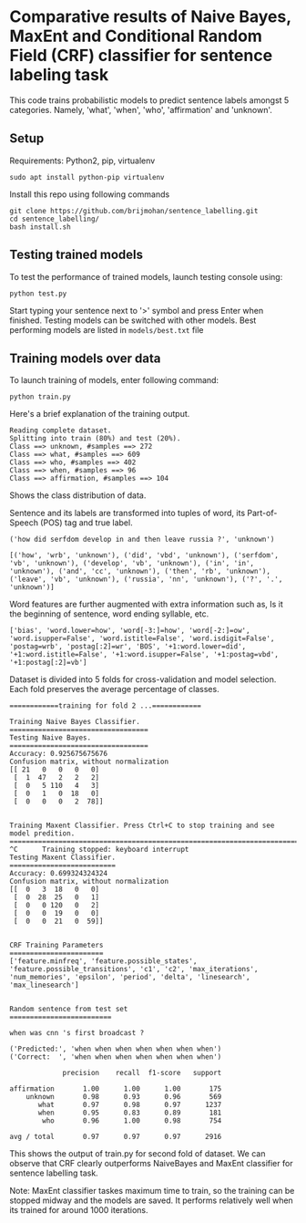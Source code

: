 # Comparative results of Naive Bayes, MaxEnt and Conditional Random Field (CRF) classifier for sentence labeling task 

This code trains probabilistic models to predict sentence labels amongst 5 categories. Namely, 'what', 'when', 'who', 'affirmation' and 'unknown'.

## Setup

Requirements: Python2, pip, virtualenv

```
sudo apt install python-pip virtualenv
```

Install this repo using following commands

```
git clone https://github.com/brijmohan/sentence_labelling.git
cd sentence_labelling/
bash install.sh
```

## Testing trained models

To test the performance of trained models, launch testing console using:
```
python test.py
```
Start typing your sentence next to '>' symbol and press Enter when finished. Testing models can be switched with other models. Best performing models are listed in ```models/best.txt``` file


## Training models over data

To launch training of models, enter following command:
```
python train.py
```
Here's a brief explanation of the training output.

```
Reading complete dataset.
Splitting into train (80%) and test (20%).
Class ==> unknown, #samples ==> 272
Class ==> what, #samples ==> 609
Class ==> who, #samples ==> 402
Class ==> when, #samples ==> 96
Class ==> affirmation, #samples ==> 104

```
Shows the class distribution of data.

Sentence and its labels are transformed into tuples of word, its Part-of-Speech (POS) tag and true label.
```
('how did serfdom develop in and then leave russia ?', 'unknown')

[('how', 'wrb', 'unknown'), ('did', 'vbd', 'unknown'), ('serfdom', 'vb', 'unknown'), ('develop', 'vb', 'unknown'), ('in', 'in', 'unknown'), ('and', 'cc', 'unknown'), ('then', 'rb', 'unknown'), ('leave', 'vb', 'unknown'), ('russia', 'nn', 'unknown'), ('?', '.', 'unknown')]
```
Word features are further augmented with extra information such as, Is it the beginning of sentence, word ending syllable, etc.
```
['bias', 'word.lower=how', 'word[-3:]=how', 'word[-2:]=ow', 'word.isupper=False', 'word.istitle=False', 'word.isdigit=False', 'postag=wrb', 'postag[:2]=wr', 'BOS', '+1:word.lower=did', '+1:word.istitle=False', '+1:word.isupper=False', '+1:postag=vbd', '+1:postag[:2]=vb']
```

Dataset is divided into 5 folds for cross-validation and model selection. Each fold preserves the average percentage of classes.

```
============training for fold 2 ...============

Training Naive Bayes Classifier.
==================================
Testing Naive Bayes.
==================================
Accuracy: 0.925675675676
Confusion matrix, without normalization
[[ 21   0   0   0   0]
 [  1  47   2   2   2]
 [  0   5 110   4   3]
 [  0   1   0  18   0]
 [  0   0   0   2  78]]


Training Maxent Classifier. Press Ctrl+C to stop training and see model predition.
==================================================================================
^C      Training stopped: keyboard interrupt
Testing Maxent Classifier.
==========================
Accuracy: 0.699324324324
Confusion matrix, without normalization
[[  0   3  18   0   0]
 [  0  28  25   0   1]
 [  0   0 120   0   2]
 [  0   0  19   0   0]
 [  0   0  21   0  59]]


CRF Training Parameters
=======================
['feature.minfreq', 'feature.possible_states', 'feature.possible_transitions', 'c1', 'c2', 'max_iterations', 'num_memories', 'epsilon', 'period', 'delta', 'linesearch', 'max_linesearch']


Random sentence from test set
=========================

when was cnn 's first broadcast ?

('Predicted:', 'when when when when when when when')
('Correct:  ', 'when when when when when when when')

             precision    recall  f1-score   support

affirmation       1.00      1.00      1.00       175
    unknown       0.98      0.93      0.96       569
       what       0.97      0.98      0.97      1237
       when       0.95      0.83      0.89       181
        who       0.96      1.00      0.98       754

avg / total       0.97      0.97      0.97      2916

```
This shows the output of train.py for second fold of dataset. We can observe that CRF clearly outperforms NaiveBayes and MaxEnt classifier for sentence labelling task.

Note: MaxEnt classifier taskes maximum time to train, so the training can be stopped midway and the models are saved. It performs relatively well when its trained for around 1000 iterations.
